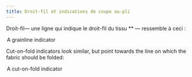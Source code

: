 ```yaml
---
title: Droit-fil et indications de coupe au-pli
---
```


Droit-fil— une ligne qui indique le droit-fil du tissu ** — ressemble à ceci :

<Legend part="grainline">

A grainline indicator

</Legend>

Cut-on-fold indicators look similar, but point towards the line on which the fabric should be folded:

<Legend part="cutonfold">

A cut-on-fold indicator

</Legend>
